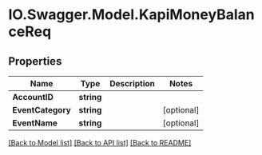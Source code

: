 # IO.Swagger.Model.KapiMoneyBalanceReq
## Properties

Name | Type | Description | Notes
------------ | ------------- | ------------- | -------------
**AccountID** | **string** |  | 
**EventCategory** | **string** |  | [optional] 
**EventName** | **string** |  | [optional] 

[[Back to Model list]](../README.md#documentation-for-models) [[Back to API list]](../README.md#documentation-for-api-endpoints) [[Back to README]](../README.md)

